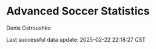 # Advanced Soccer Statistics
Denis Ostroushko

<!-- gfm -->

Last successful data update: 2025-02-22 22:18:27 CST
